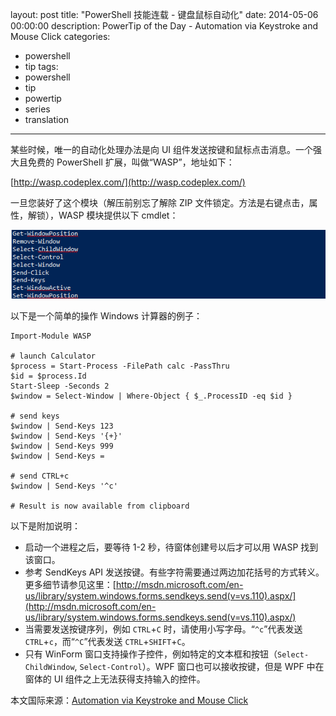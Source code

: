 ﻿layout: post
title: "PowerShell 技能连载 - 键盘鼠标自动化"
date: 2014-05-06 00:00:00
description: PowerTip of the Day - Automation via Keystroke and Mouse Click
categories:
- powershell
- tip
tags:
- powershell
- tip
- powertip
- series
- translation
---
某些时候，唯一的自动化处理办法是向 UI 组件发送按键和鼠标点击消息。一个强大且免费的 PowerShell 扩展，叫做“WASP”，地址如下：

[http://wasp.codeplex.com/](http://wasp.codeplex.com/)

一旦您装好了这个模块（解压前别忘了解除 ZIP 文件锁定。方法是右键点击，属性，解锁），WASP 模块提供以下 cmdlet：

![](/img/2014-05-06-automation-via-keystroke-and-mouse-click-001.png)

以下是一个简单的操作 Windows 计算器的例子：

    Import-Module WASP 
    
    # launch Calculator
    $process = Start-Process -FilePath calc -PassThru
    $id = $process.Id
    Start-Sleep -Seconds 2
    $window = Select-Window | Where-Object { $_.ProcessID -eq $id }
    
    # send keys
    $window | Send-Keys 123
    $window | Send-Keys '{+}'
    $window | Send-Keys 999
    $window | Send-Keys =
    
    # send CTRL+c
    $window | Send-Keys '^c'
    
    # Result is now available from clipboard
    
以下是附加说明：

* 启动一个进程之后，要等待 1-2 秒，待窗体创建号以后才可以用 WASP 找到该窗口。
* 参考 SendKeys API 发送按键。有些字符需要通过两边加花括号的方式转义。更多细节请参见这里：[http://msdn.microsoft.com/en-us/library/system.windows.forms.sendkeys.send(v=vs.110).aspx/](http://msdn.microsoft.com/en-us/library/system.windows.forms.sendkeys.send(v=vs.110).aspx/)
* 当需要发送按键序列，例如 `CTRL`+`C` 时，请使用小写字母。“`^c`”代表发送 `CTRL`+`c`，而“`^C`”代表发送 `CTRL`+`SHIFT`+`C`。
* 只有 WinForm 窗口支持操作子控件，例如特定的文本框和按钮（`Select-ChildWindow`, `Select-Control`）。WPF 窗口也可以接收按键，但是 WPF 中在窗体的 UI 组件之上无法获得支持输入的控件。

<!--more-->
本文国际来源：[Automation via Keystroke and Mouse Click](http://community.idera.com/powershell/powertips/b/tips/posts/automation-via-keystroke-and-mouse-click)
